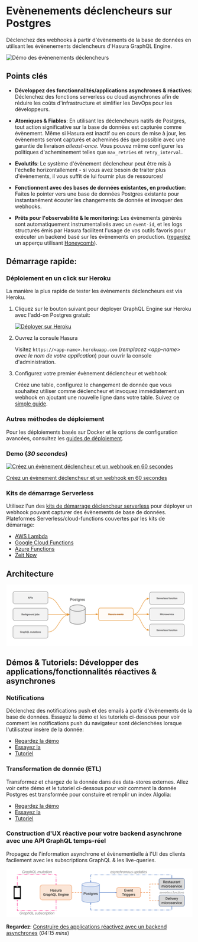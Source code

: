 # Evènenements déclencheurs sur Postgres

Déclenchez des webhooks à partir d'évènements de la base de données en utilisant les évènenements déclencheurs d'Hasura GraphQL Engine.

![Démo des évènenements déclencheurs](../assets/event-triggers.gif)

## Points clés

* **Développez des fonctionnalités/applications asynchrones & réactives**: Déclenchez des fonctions serverless ou cloud asynchrones afin
de réduire les coûts d'infrastructure et simlifier les DevOps pour les développeurs.

* **Atomiques & Fiables**: En utilisant les déclencheurs natifs de Postgres, tout action significative sur la base de données est capturée comme évènement. Même si Hasura est inactif ou en cours de mise à jour, les évènements seront capturés et acheminés dés que possible avec une garantie de livraison *atleast-once*. Vous pouvez même configurer les politiques d'acheminement telles que `max_retries` et `retry_interval`.

* **Evolutifs**: Le système d'évènement déclencheur peut être mis à l'échelle horizontallement - si vous avez besoin de traiter plus d'évènements, il vous suffit de lui fournir plus de ressources!

* **Fonctionnent avec des bases de données existantes, en production**: Faites le pointer vers une base de données Postgres existante pour instantanément écouter les changements de donnée et invoquer des webhooks.

* **Prêts pour l'observabilité & le monitoring**: Les évènements générés sont automatiquement instrumentalisés avec un `event-id`, et les logs structurés émis par Hasura facilitent l'usage de vos outils favoris pour exécuter un backend basé sur les évènements en production.
([regardez](https://youtu.be/WOPA52r3bzU) un apperçu utilisant [Honeycomb](https://honeycomb.io/)).

## Démarrage rapide:

### Déploiement en un click sur Heroku

La manière la plus rapide de tester les évènements déclencheurs est via Heroku.

1. Cliquez sur le bouton suivant pour déployer GraphQL Engine sur Heroku avec l'add-on Postgres gratuit:

    [![Déployer sur Heroku](https://www.herokucdn.com/deploy/button.svg)](https://heroku.com/deploy?template=https://github.com/hasura/graphql-engine-heroku)

2. Ouvrez la consule Hasura

   Visitez `https://<app-name>.herokuapp.com` (*remplacez \<app-name\> avec le nom de votre application*) pour ouvrir la console d'administration.

3. Configurez votre premier évènement déclencheur et webhook

   Créez une table, configurez le changement de donnée que vous souhaitez utiliser comme déclencheur et invoquez immédiatement un webhook en ajoutant une nouvelle ligne dans votre table.
   Suivez ce [simple guide](https://hasura.io/docs/latest/graphql/core/getting-started/first-event-trigger.html).

### Autres méthodes de déploiement

Pour les déploiements basés sur Docker et le options de configuration avancées, consultez les [guides de déploiement](https://hasura.io/docs/latest/graphql/core/getting-started/index.html).

### Demo (*30 secondes*)

[![Créez un évènement déclencheur et un webhook en 60 secondes](https://img.youtube.com/vi/EaTUVWnDCvA/0.jpg)](https://www.youtube.com/watch?v=EaTUVWnDCvA)

[Créez un évènement déclencheur et un webhook en 60 secondes](https://youtu.be/EaTUVWnDCvA)

### Kits de démarrage Serverless

Utilisez l'un des [kits de démarrage déclencheur serverless](../community/boilerplates/serverless-triggers) pour déployer un webhook pouvant capturer des évènements de base de données. Plateformes Serverless/cloud-functions couvertes par les kits de démarrage:

* [AWS Lambda](../community/boilerplates/serverless-triggers/aws-lambda)
* [Google Cloud Functions](../community/boilerplates/serverless-triggers/google-cloud-functions)
* [Azure Functions](../community/boilerplates/serverless-triggers/azure-functions)
* [Zeit Now](../community/boilerplates/serverless-triggers/zeit-now)

## Architecture

![Architecture des évènements déclencheurs](../assets/event-triggers-arch.png)

## Démos & Tutoriels: Développer des applications/fonctionnalités réactives & asynchrones

### Notifications

Déclenchez des notifications push et des emails à partir d'évènements de la base de données. Essayez la démo et les tutoriels ci-dessous pour voir comment les notifications push du navigateur sont déclenchées lorsque l'utilisateur insère de la donnée:

* [Regardez la démo](https://www.youtube.com/watch?v=nuSHkzE2-zo)
* [Essayez la](https://serverless-push.demo.hasura.io/)
* [Tutoriel](https://github.com/hasura/sample-apps/tree/main/serverless-push)


<!--
### Logique métier asynchrone

Convertissez de la logique métier complexe, à exécution prolongée en logique basés sur les évènements, asynchrone et tolérante aux pannes. Essayez cette démo et le tutoriel ci-dessous pour voir comment une tâche de traitement d'image est exécutée de manière asynchrone pour convertir une image en version noir et blanche.

* [Regardez la démo](https://some-youtube-demo.com) (*10:00 mins*)
* [Essayez la](https://some-link/)
* [Tutoriel](https://some-other-link)

-->

### Transformation de donnée (ETL)

Transformez et chargez de la donnée dans des data-stores externes. Allez voir cette démo et le tutoriel ci-dessous pour voir comment la donnée Postgres est transformée pour constuire et remplir un index Algolia:

* [Regardez la démo](https://youtu.be/kWVEBWdEVAA)
* [Essayez la](https://serverless-etl.demo.hasura.io/)
* [Tutoriel](https://github.com/hasura/sample-apps/tree/main/serverless-etl)

### Construction d'UX réactive pour votre backend asynchrone avec une API GraphQL temps-réel

Propagez de l'information asynchrone et évènementielle à l'UI des clients facilement avec les subscriptions GraphQL & les live-queries.

![Artichecture d'applications réactives](../assets/reactive-apps-arch.png)

**Regardez**: [Construire des applications réactivez avec un backend asynchrones](https://youtu.be/kTSOxRrtCeI) (*04:15 mins*)

